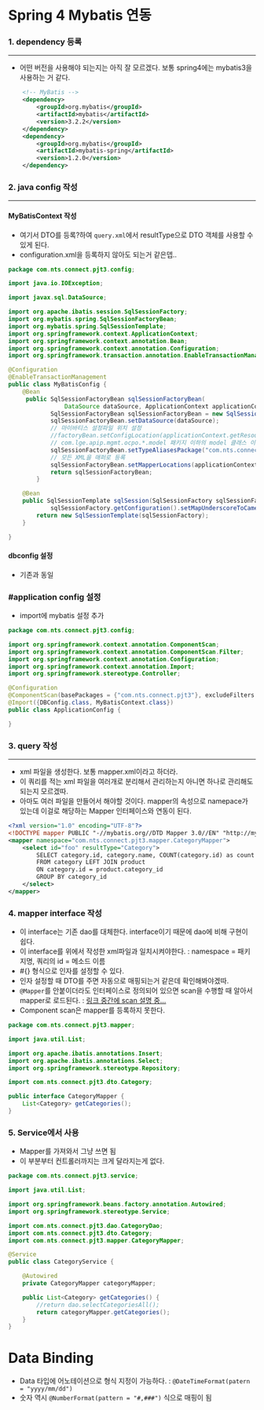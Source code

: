 Spring 4 Mybatis 연동
===


### 1. dependency 등록
---------------

- 어떤 버전을 사용해야 되는지는 아직 잘 모르겠다. 보통 spring4에는 mybatis3을 사용하는 거 같다.

```xml
	<!-- MyBatis -->
	<dependency>
	    <groupId>org.mybatis</groupId>
	    <artifactId>mybatis</artifactId>
	    <version>3.2.2</version>
	</dependency>
	<dependency>
	    <groupId>org.mybatis</groupId>
	    <artifactId>mybatis-spring</artifactId>
	    <version>1.2.0</version>
	</dependency>

```

### 2. java config 작성
----------------

#### MyBatisContext 작성
- 여기서 DTO를 등록?하여 ```query.xml```에서 resultType으로 DTO 객체를 사용할 수 있게 된다.
- configuration.xml을 등록하지 않아도 되는거 같은뎁..


```java
package com.nts.connect.pjt3.config;

import java.io.IOException;

import javax.sql.DataSource;

import org.apache.ibatis.session.SqlSessionFactory;
import org.mybatis.spring.SqlSessionFactoryBean;
import org.mybatis.spring.SqlSessionTemplate;
import org.springframework.context.ApplicationContext;
import org.springframework.context.annotation.Bean;
import org.springframework.context.annotation.Configuration;
import org.springframework.transaction.annotation.EnableTransactionManagement;

@Configuration
@EnableTransactionManagement
public class MyBatisConfig {
	@Bean
	 public SqlSessionFactoryBean sqlSessionFactoryBean(
	            DataSource dataSource, ApplicationContext applicationContext) throws IOException {
	        SqlSessionFactoryBean sqlSessionFactoryBean = new SqlSessionFactoryBean();
	        sqlSessionFactoryBean.setDataSource(dataSource);
	        // 마이바티스 설정파일 위치 설정
	        //factoryBean.setConfigLocation(applicationContext.getResource("classpath:mybatis/configuration.xml"));
	        // com.lge.apip.mgmt.ocpo.*.model 패키지 이하의 model 클래스 이름을 짧은 별칭으로 등록
	        sqlSessionFactoryBean.setTypeAliasesPackage("com.nts.connect.pjt3.dto");
	        // 모든 XML을 매퍼로 등록
	        sqlSessionFactoryBean.setMapperLocations(applicationContext.getResources("classpath:database/*.xml"));
	        return sqlSessionFactoryBean;
	    }

    @Bean
    public SqlSessionTemplate sqlSession(SqlSessionFactory sqlSessionFactory) {
        	sqlSessionFactory.getConfiguration().setMapUnderscoreToCamelCase(true);	//dto camelcase 적용되게
        return new SqlSessionTemplate(sqlSessionFactory);
    }

}
```

#### dbconfig 설정

- 기존과 동일

### #application config 설정
- import에 mybatis 설정 추가

```java
package com.nts.connect.pjt3.config;

import org.springframework.context.annotation.ComponentScan;
import org.springframework.context.annotation.ComponentScan.Filter;
import org.springframework.context.annotation.Configuration;
import org.springframework.context.annotation.Import;
import org.springframework.stereotype.Controller;

@Configuration
@ComponentScan(basePackages = {"com.nts.connect.pjt3"}, excludeFilters = @Filter({Controller.class}))
@Import({DBConfig.class, MyBatisContext.class})
public class ApplicationConfig {

}
```

### 3. query 작성
-----------

- xml 파일을 생성한다. 보통 mapper.xml이라고 하더라.
- 이 쿼리를 적는 xml 파일을 여러개로 분리해서 관리하는지 아니면 하나로 관리해도 되는지 모르겠따.
- 아마도 여러 파일을 만들어서 해야할 것이다. mapper의 속성으로 namepace가 있는데 이걸로 해당하는 Mapper 인터페이스와 연동이 된다.

```xml
<?xml version="1.0" encoding="UTF-8"?>
<!DOCTYPE mapper PUBLIC "-//mybatis.org//DTD Mapper 3.0//EN" "http://mybatis.org/dtd/mybatis-3-mapper.dtd">
<mapper namespace="com.nts.connect.pjt3.mapper.CategoryMapper">
    <select id="foo" resultType="Category">
        SELECT category.id, category.name, COUNT(category.id) as count
      	FROM category LEFT JOIN product
		ON category.id = product.category_id
		GROUP BY category_id
    </select>
</mapper>
```

### 4. mapper interface 작성

- 이 interface는 기존 dao를 대체한다. interface이기 때문에 dao에 비해 구현이 쉽다.
- 이 interface를 위에서 작성한 xml파일과 일치시켜야한다. : namespace = 패키지명, 쿼리의 id = 메소드 이름
- \#{} 형식으로 인자를 설정할 수 있다.
- 인자 설정할 때 DTO를 주면 자동으로 매핑되는거 같은데 확인해봐야겠따.
- ```@Mapper```를 안붙이더라도 인터페이스로 정의되어 있으면 scan을 수행할 때 알아서 mapper로 로드된다. : [링크 중간에 scan 설명 중...](http://www.mybatis.org/spring/mappers.html#register)
- Component scan은 mapper를 등록하지 못한다.

```java
package com.nts.connect.pjt3.mapper;

import java.util.List;

import org.apache.ibatis.annotations.Insert;
import org.apache.ibatis.annotations.Select;
import org.springframework.stereotype.Repository;

import com.nts.connect.pjt3.dto.Category;

public interface CategoryMapper {
	List<Category> getCategories();
}
```

### 5. Service에서 사용

- Mapper를 가져와서 그냥 쓰면 됨
- 이 부분부터 컨트롤러까지는 크게 달라지는게 없다.

```java
package com.nts.connect.pjt3.service;

import java.util.List;

import org.springframework.beans.factory.annotation.Autowired;
import org.springframework.stereotype.Service;

import com.nts.connect.pjt3.dao.CategoryDao;
import com.nts.connect.pjt3.dto.Category;
import com.nts.connect.pjt3.mapper.CategoryMapper;

@Service
public class CategoryService {

	@Autowired
	private CategoryMapper categoryMapper;

	public List<Category> getCategories() {
		//return dao.selectCategoriesAll();
		return categoryMapper.getCategories();
	}
}
```


Data Binding
====
- Data 타입에 어노테이션으로 형식 지정이 가능하다. : ```@DateTimeFormat(patern = "yyyy/mm/dd")```
- 숫자 역시 ```@NumberFormat(pattern = "#,###")``` 식으로 매핑이 됨


